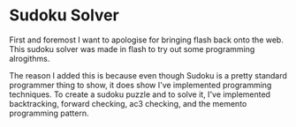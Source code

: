 # Sudoku Solver
First and foremost I want to apologise for bringing flash back onto the web. This sudoku solver was made in flash to try out some programming alrogithms.

The reason I added this is because even though Sudoku is a pretty standard programmer thing to show, it does show I've implemented programming techniques. To create a sudoku puzzle and to solve it, I've implemented backtracking, forward checking, ac3 checking, and the memento programming pattern.
